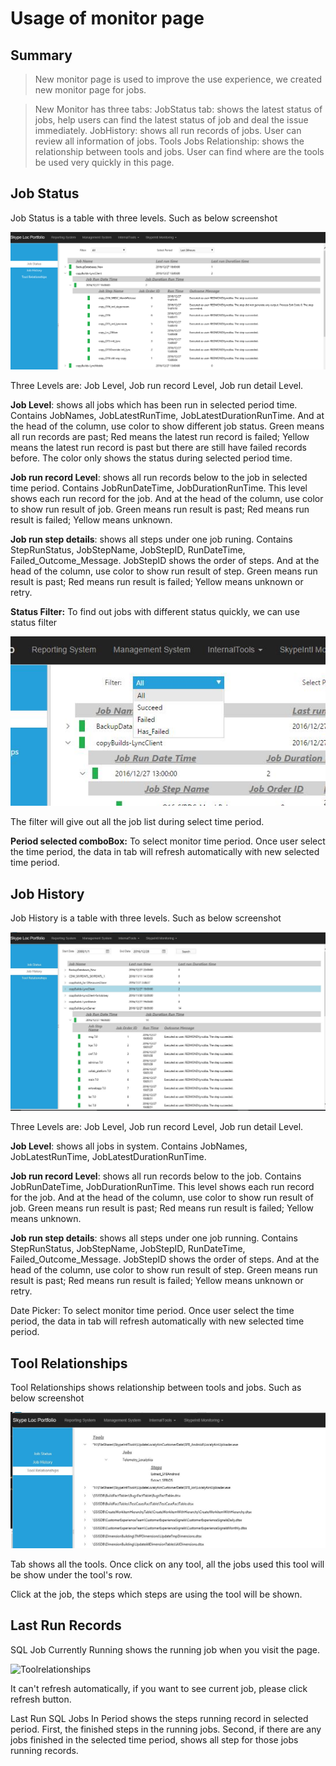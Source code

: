 ﻿
Usage of monitor page
=======

## Summary

>New monitor page is used to improve the use experience, we created new monitor page for jobs.

>New Monitor has three tabs:
>JobStatus tab: shows the latest status of jobs, help users can find the latest status of job and deal the issue immediately.
>JobHistory: shows all run records of jobs. User can review all information of jobs.
>Tools Jobs Relationship: shows the relationship between tools and jobs. User can find where are the tools be used very quickly in this page.
    
## Job Status

Job Status is a table with three levels. Such as below screenshot

![JobStatus](Image/JobStatus.png)

Three Levels are: Job Level, Job run record Level, Job run detail Level.

**Job Level**: shows all jobs which has been run in selected period time.
Contains JobNames, JobLatestRunTime, JobLatestDurationRunTime.
And at the head of the column, use color to show different job status.
Green means all run records are past; Red means the latest run record is failed; Yellow means the latest run record is past but there are still have failed records before.
The color only shows the status during selected period time.

**Job run record Level**: shows all run records below to the job in selected time period.
Contains JobRunDateTime, JobDurationRunTime. This level shows each run record for the job.
And at the head of the column, use color to show run result of job.
Green means run result is past; Red means run result is failed; Yellow means unknown.

**Job run step details**: shows all steps under one job runing.
Contains StepRunStatus, JobStepName, JobStepID, RunDateTime, Failed_Outcome_Message. JobStepID shows the order of steps. 
And at the head of the column, use color to show run result of step.
Green means run result is past; Red means run result is failed; Yellow means unknown or retry.


**Status Filter:** To find out jobs with different status quickly, we can use status filter

![JobStatusFilter](Image/JobStatusFilter.JPG)

The filter will give out all the job list during select time period.

**Period selected comboBox:** To select monitor time period. Once user select the time period, the data in tab will refresh automatically with new selected time period.




## Job History

Job History is a table with three levels. Such as below screenshot

![JobHistory](Image/JobHistory.JPG)

Three Levels are: Job Level, Job run record Level, Job run detail Level.

**Job Level**: shows all jobs in system.
Contains JobNames, JobLatestRunTime, JobLatestDurationRunTime.


**Job run record Level**: shows all run records below to the job.
Contains JobRunDateTime, JobDurationRunTime. This level shows each run record for the job.
And at the head of the column, use color to show run result of job.
Green means run result is past; Red means run result is failed; Yellow means unknown.

**Job run step details**: shows all steps under one job running.
Contains StepRunStatus, JobStepName, JobStepID, RunDateTime, Failed_Outcome_Message. JobStepID shows the order of steps. 
And at the head of the column, use color to show run result of step.
Green means run result is past; Red means run result is failed; Yellow means unknown or retry.


Date Picker: To select monitor time period. Once user select the time period, the data in tab will refresh automatically with new selected time period.


## Tool Relationships

Tool Relationships shows relationship between tools and jobs. Such as below screenshot

![Toolrelationships](Image/Toolrelationships.JPG)

Tab shows all the tools. Once click on any tool, all the jobs used this tool will be show under the tool's row.

Click at the job, the steps which steps are using the tool will be shown.

## Last Run Records

SQL Job Currently Running shows the running job when you visit the page. 

![Toolrelationships](Image/RunJobsInPeriod.JPG.JPG)

It can't refresh automatically, if you want to see current job, please click refresh button.

Last Run SQL Jobs In Period shows the steps running record in selected period.
First, the finished steps in the running jobs.
Second, if there are any jobs finished in the selected time period, shows all step for those jobs running records.





